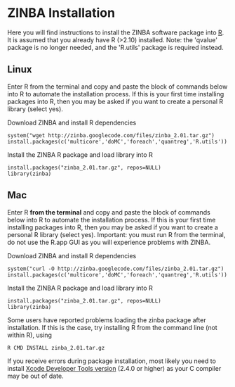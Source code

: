 

# ZINBA Installation #

Here you will find instructions to install the ZINBA software package into  <a href='http://cran.r-project.org/'>R</a>.  It is assumed that you already have R (>2.10) installed.  Note:  the 'qvalue' package is no longer needed, and the 'R.utils' package is required instead.

## Linux ##
Enter R from the terminal and copy and paste the block of commands below into R to automate the installation process.  If this is your first time installing packages into R, then you may be asked if you want to create a personal R library (select yes).

Download ZINBA and install R dependencies
```
system("wget http://zinba.googlecode.com/files/zinba_2.01.tar.gz")
install.packages(c('multicore','doMC','foreach','quantreg','R.utils')) 
```
Install the ZINBA R package and load library into R
```
install.packages("zinba_2.01.tar.gz", repos=NULL) 
library(zinba)
```



## Mac ##
Enter R **from the terminal** and copy and paste the block of commands below into R to automate the installation process.  If this is your first time installing packages into R, then you may be asked if you want to create a personal R library (select yes).  Important: you must run R from the terminal, do not use the R.app GUI as you will experience problems with ZINBA.

Download ZINBA and install R dependencies
```
system("curl -O http://zinba.googlecode.com/files/zinba_2.01.tar.gz")
install.packages(c('multicore','doMC','foreach','quantreg','R.utils')) 
```
Install the ZINBA R package and load library into R
```
install.packages("zinba_2.01.tar.gz", repos=NULL) 
library(zinba)
```


Some users have reported problems loading the zinba package after installation.  If this is the case, try installing R from the command line (not within R), using

```
R CMD INSTALL zinba_2.01.tar.gz
```

If you receive errors during package installation, most likely you need to install [Xcode Developer Tools version](http://r.research.att.com/tools/) (2.4.0 or higher) as your C compiler may be out of date.